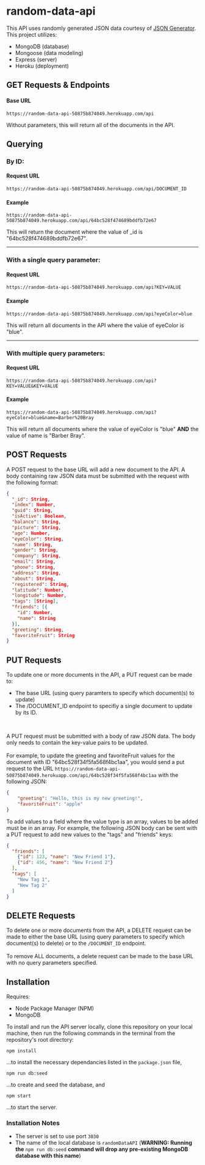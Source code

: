 # random-data-api
This API uses randomly generated JSON data courtesy of [JSON Generator](https://json-generator.com/#). This project utilizes:
- MongoDB (database)
- Mongoose (data modeling)
- Express (server)
- Heroku (deployment)

## GET Requests & Endpoints
#### Base URL
```
https://random-data-api-50875b874049.herokuapp.com/api
```
Without parameters, this will return all of the documents in the API.

Querying
---
### By ID:
#### Request URL
```
https://random-data-api-50875b874049.herokuapp.com/api/DOCUMENT_ID
```
#### Example
```
https://random-data-api-50875b874049.herokuapp.com/api/64bc528f474689bddfb72e67
```
This will return the document where the value of _id is "64bc528f474689bddfb72e67".

---
### With a single query parameter:
#### Request URL
```
https://random-data-api-50875b874049.herokuapp.com/api?KEY=VALUE
```
#### Example
```
https://random-data-api-50875b874049.herokuapp.com/api?eyeColor=blue
```
This will return all documents in the API where the value of eyeColor is "blue".

---
### With multiple query parameters:
#### Request URL
```
https://random-data-api-50875b874049.herokuapp.com/api?KEY=VALUE&KEY=VALUE
```
#### Example
```
https://random-data-api-50875b874049.herokuapp.com/api?eyeColor=blue&name=Barber%20Bray
```
This will return all documents where the value of eyeColor is "blue" **AND** the value of name is "Barber Bray".

## POST Requests
A POST request to the base URL will add a new document to the API. A body containing raw JSON data must be submitted with the request with the following format:
```json
{
  "_id": String,
  "index": Number,
  "guid": String,
  "isActive": Boolean,
  "balance": String,
  "picture": String,
  "age": Number,
  "eyeColor": String,
  "name": String,
  "gender": String,
  "company": String,
  "email": String,
  "phone": String,
  "address": String,
  "about": String,
  "registered": String,
  "latitude": Number,
  "longitude": Number,
  "tags": [String],
  "friends": [{
    "id": Number,
    "name": String
  }],
  "greeting": String,
  "favoriteFruit": String
}
```

## PUT Requests
To update one or more documents in the API, a PUT request can be made to:
- The base URL (using query paramters to specify which document(s) to update)
- The /DOCUMENT_ID endpoint to specifiy a single document to update by its ID.
<br />

A PUT request must be submitted with a body of raw JSON data. The body only needs to contain the key-value pairs to be updated. 
<br /><br />
For example, to update the greeting and favoriteFruit values for the document with ID "64bc528f34f5fa568f4bc1aa", you would send a put request to the URL
```https://random-data-api-50875b874049.herokuapp.com/api/64bc528f34f5fa568f4bc1aa```
with the following JSON:
```json
{
    "greeting": "Hello, this is my new greeting!",
    "favoriteFruit": "apple"
}
```
To add values to a field where the value type is an array, values to be added must be in an array. For example, the following JSON body can be sent with a PUT request to add new values to the "tags" and "friends" keys:
```json
{
  "friends": [
    {"id": 123, "name": "New Friend 1"},
    {"id": 456, "name": "New Friend 2"}
  ],
  "tags": [
    "New Tag 1",
    "New Tag 2"
  ]
}
```

## DELETE Requests
To delete one or more documents from the API, a DELETE request can be made to either the base URL (using query parameters to specify which document(s) to delete) or to the ```/DOCUMENT_ID``` endpoint.
<br /><br />
To remove ALL documents, a delete request can be made to the base URL with no query parameters specified.

## Installation
Requires:
  - Node Package Manager (NPM)
  - MongoDB

To install and run the API server locally, clone this repository on your local machine, then run the following commands in the terminal from the repository's root directory:
```
npm install
```
...to install the necessary dependancies listed in the ```package.json``` file,
```
npm run db:seed
```
...to create and seed the database, and
```
npm start
```
...to start the server. 

### Installation Notes
- The server is set to use port ```3030```
- The name of the local database is ```randomDataAPI``` (**WARNING: Running the** ```npm run db:seed``` **command will drop any pre-existing MongoDB database with this name**)

